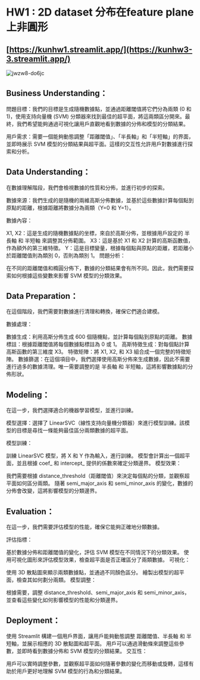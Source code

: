 # HW1 : 2D dataset 分布在feature plane上非圓形

## [https://kunhw1.streamlit.app/](https://kunhw3-3.streamlit.app/)

![jwzw8-do6jc](https://github.com/user-attachments/assets/df7eceaa-d8f2-4b3c-894b-288416392dd4)


## Business Understanding：
問題目標：我們的目標是生成隨機數據點，並通過距離閾值將它們分為兩類 (0 和 1)，使用支持向量機 (SVM) 分類器來找到最佳的超平面，將這兩類區分開來。最終，我們希望能夠通過可視化讓用戶直觀地看到數據的分佈和模型的分類結果。


用戶需求：需要一個能夠動態調整「距離閾值」、「半長軸」和「半短軸」的界面，並即時展示 SVM 模型的分類結果與超平面。這樣的交互性允許用戶對數據進行探索和分析。


## Data Understanding：
在數據理解階段，我們會檢視數據的性質和分佈，並進行初步的探索。

數據來源：我們生成的是隨機的兩維高斯分佈數據，並基於這些數據計算每個點到原點的距離，根據距離將數據分為兩類（Y=0 和 Y=1）。

數據內容：

X1, X2：這是生成的隨機數據點的坐標，來自於高斯分佈，並根據用戶設定的 半長軸 和 半短軸 來調整其分佈範圍。
X3：這是基於 X1 和 X2 計算的高斯函數值，作為額外的第三維特徵。
Y：這是目標變量，根據每個點與原點的距離，若距離小於距離閾值則為類別 0，否則為類別 1。
問題分析：

在不同的距離閾值和橢圓分佈下，數據的分類結果會有所不同。因此，我們需要探索如何根據這些變數來影響 SVM 模型的分類效果。

## Data Preparation：
在這個階段，我們需要對數據進行清理和轉換，確保它們適合建模。

數據處理：

數據生成：利用高斯分佈生成 600 個隨機點，並計算每個點到原點的距離。
數據標註：根據距離閾值將每個數據點標註為 0 或 1。
高斯特徵生成：對每個點計算高斯函數的第三維度 X3。
特徵矩陣：將 X1, X2, 和 X3 組合成一個完整的特徵矩陣。
數據篩選：在這個項目中，我們選擇使用高斯分佈來生成數據，因此不需要進行過多的數據清理。唯一需要調整的是 半長軸 和 半短軸，這將影響數據點的分佈形狀。

## Modeling：
在這一步，我們選擇適合的機器學習模型，並進行訓練。

模型選擇：選擇了 LinearSVC（線性支持向量機分類器）來進行模型訓練。該模型的目標是尋找一條能夠最佳區分兩類數據的超平面。

模型訓練：

訓練 LinearSVC 模型，將 X 和 Y 作為輸入，進行訓練。
模型會計算出一個超平面，並且根據 coef_ 和 intercept_ 提供的係數來確定分類邊界。
模型效果：

我們需要根據 distance_threshold（距離閾值）來決定每個點的分類，並觀察超平面如何區分兩類。
隨著 semi_major_axis 和 semi_minor_axis 的變化，數據的分佈會改變，這將影響模型的分類邊界。

## Evaluation：
在這一步，我們需要評估模型的性能，確保它能夠正確地分類數據。

評估指標：

基於數據分佈和距離閾值的變化，評估 SVM 模型在不同情況下的分類效果。
使用可視化圖形來評估模型效果，檢查超平面是否正確區分了兩類數據。
可視化：

使用 3D 散點圖來顯示兩類數據點，並通過不同顏色區分。
繪製出模型的超平面，檢查其如何劃分兩類。
模型調整：

根據需要，調整 distance_threshold、semi_major_axis 和 semi_minor_axis，並查看這些變化如何影響模型的性能和分類邊界。

## Deployment：
使用 Streamlit 構建一個用戶界面，讓用戶能夠動態調整 距離閾值、半長軸 和 半短軸，並展示相應的 3D 散點圖和超平面。
用戶可以通過滑動條來調整這些參數，並即時看到數據分佈和 SVM 模型的分類結果。
交互性：

用戶可以實時調整參數，並觀察超平面如何隨著參數的變化而移動或旋轉，這樣有助於用戶更好地理解 SVM 模型的行為和分類結果。
